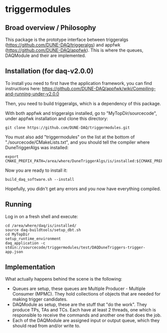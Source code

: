 # triggermodules

## Broad overview / Philosophy

This package is the prototype interface between triggeralgs (https://github.com/DUNE-DAQ/triggeralgs) and appfwk (https://github.com/DUNE-DAQ/appfwk). This is where the queues, DAQModule and their are implemented.

## Installation (for daq-v2.0.0)
To install you need to first have the application framework, you can find instructions here: https://github.com/DUNE-DAQ/appfwk/wiki/Compiling-and-running-under-v2.0.0

Then, you need to build triggeralgs, which is a dependency of this package.

With both appfwk and triggeralgs installed, go to "MyTopDir/sourcecode", under appfwk installation and clone this directory:
```
git clone https://github.com/DUNE-DAQ/triggermodules.git
```

You must also add "triggermodules" on the list at the bottom of "./sourcecode/CMakeLists.txt", and you should tell the compiler where DuneTriggerAlgs was installed:
```
export CMAKE_PREFIX_PATH=/area/where/DuneTriggerAlgs/is/installed:${CMAKE_PREFIX_PATH}
```

Now you are ready to install it:
```
build_daq_software.sh --install
```

Hopefully, you didn't get any errors and you now have everything compiled.

## Running
Log in on a fresh shell and execute:
```
cd /area/where/daq/is/installed/
source daq-buildtools/setup_dbt.sh
cd MyTopDir
setup_runtime_environment
daq_application -c stdin://sourcecode/triggermodules/test/DAQDuneTriggers-trigger-app.json
```

## Implementation

What actually happens behind the scene is the following:
 - Queues are setup, these queues are Multiple Producer - Multiple Consumer (MPMC). They hold collections of objects that are needed for making trigger candidates.
 - DAQModule as setup, these are the stuff that "do the work". They produce TPs, TAs and TCs. Each have at least 2 threads, one which is responsible to receive the commands and another one that does the job.
 - Each of the DAQModule are assigned input or output queue, which they should read from and/or write to.
